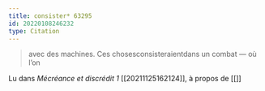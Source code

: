 ```yaml
---
title: consister* 63295
id: 20220108246232
type: Citation
---
```


> avec des machines. Ces chosesconsisteraientdans un combat — où l’on

Lu dans *Mécréance et discrédit 1* [[20211125162124]], à propos de [[]]